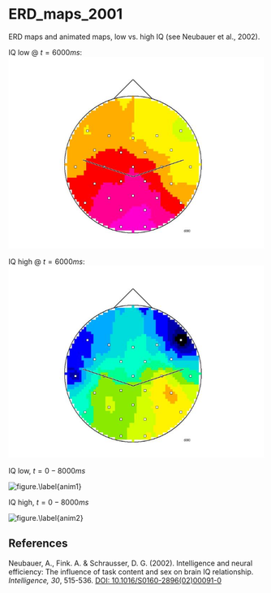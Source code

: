# ERD_maps_2001
ERD maps and animated maps, low vs. high IQ (see Neubauer et al., 2002).

IQ low @ $t=6000 ms$:
![figure.\label{pic1}](Folie49low.jpg)

IQ high @ $t=6000 ms$:
![figure.\label{pic2}](Folie49high.jpg)

IQ low, $t=0-8000 ms$

![figure.\label{anim1}](pic1.gif)

IQ high, $t=0-8000 ms$

![figure.\label{anim2}](pic2.gif)

## References

Neubauer, A., Fink. A. & Schrausser, D. G. (2002). Intelligence and neural efficiency: The influence of task content and sex on brain IQ relationship. *Intelligence, 30*, 515-536. [DOI: 10.1016/S0160-2896(02)00091-0](https://doi.org/10.1016/S0160-2896(02)00091-0)
